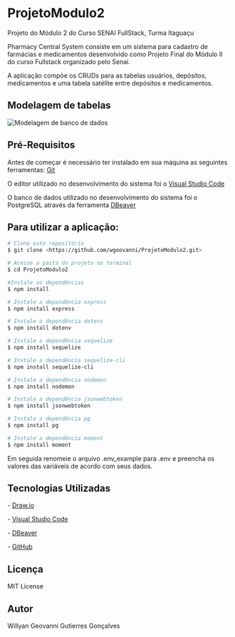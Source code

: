 # ProjetoModulo2
Projeto do Módulo 2 do Curso SENAI FullStack, Turma Itaguaçu

<p>Pharmacy Central System consiste em um sistema para cadastro de farmácias e medicamentos desenvolvido como Projeto Final do Módulo II do curso Fullstack organizado pelo Senai.</p>
<p>A aplicação compõe os CRUDs para as tabelas usuários, depósitos, medicamentos e uma tabela satélite entre depósitos e medicamentos.<p>

<h2>Modelagem de tabelas</h2>
<img src="./assetsReadme/Projeto Módulo 2.jpg" alt="Modelagem de banco de dados" />

<h2>Pré-Requisitos</h2>
<p>Antes de começar é necessário ter instalado em sua máquina as seguintes ferramentas: <a href="https://git-scm.com">Git</a></p>
<p>O editor utilizado no desenvolvimento do sistema foi o <a href="https://code.visualstudio.com/"> Visual Studio Code</a>
<p>O banco de dados utilizado no desenvolvimento do sistema foi o PostgreSQL através da ferramenta <a href="https://dbeaver.io/"> DBeaver</a>

<h2>Para utilizar a aplicação:</h2>

```bash
# Clone este repositório
$ git clone <https://github.com/wgeovanni/ProjetoModulo2.git>

# Acesse a pasta do projeto no terminal
$ cd ProjetoModulo2

#Instale as dependências
$ npm install

# Instale a dependência express
$ npm install express

# Instale a dependência dotenv
$ npm install dotenv

# Instale a dependência sequelize
$ npm install sequelize

# Instale a dependência sequelize-cli
$ npm install sequelize-cli

# Instale a dependência nodemon
$ npm install nodemon

# Instale a dependência jsonwebtoken
$ npm install jsonwebtoken

# Instale a dependência pg
$ npm install pg

# Instale a dependência moment
$ npm install moment
```
<p> Em seguida renomeie o arquivo .env_example para .env e preencha os valores das variáveis de acordo com seus dados.

<h2>Tecnologias Utilizadas</h2>
<p>- <a href="https://app.diagrams.net/">Draw.io</a>
<p>- <a href="https://code.visualstudio.com/">Visual Studio Code</a></p>
<p>- <a href="https://dbeaver.io/">DBeaver</a>
<p>- <a href="https://github.com/">GitHub</a>

## Licença
<p>MIT License</p>
 
## Autor

<p>Willyan Geovanni Gutierres Gonçalves</p>